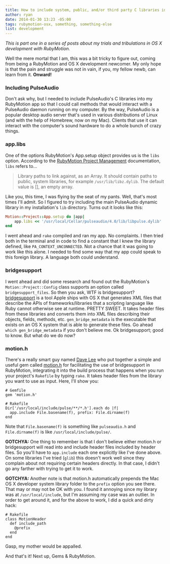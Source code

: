 ```yaml
---
title: How to include system, public, and/or third party C libraries in RubyMotion
author: ryan
date: 2014-01-30 13:23 -05:00
tags: rubymotion-osx, something, something-else
list: development
---
```


_This is part one in a series of posts about my trials and tribulations in OS X development with RubyMotion._

Well the mere mortal that I am, this was a bit tricky to figure out, coming from being a RubyMotion and OS X development newcomer. My only hope is that the pain and struggle was not in vain, if you, my fellow newb, can learn from it. **Onward!**

### Including PulseAudio ###

Don't ask why, but I needed to include PulseAudio's C libraries into my RubyMotion app so that I could call methods that would interact with a PulseAudio daemon running on my computer. By the way, PulseAudio is a popular desktop audio server that's used in various distributions of Linux (and with the help of Homebrew, now on my Mac). Clients that use it can interact with the computer's sound hardware to do a whole bunch of crazy things.

### app.libs ###

One of the options RubyMotion's App.setup object provides us is the `libs` option. According to the [RubyMotion Project Management][1] documentation, `libs` refers to...

> Library paths to link against, as an Array. It should contain paths to public, system libraries, for example `/usr/lib/libz.dylib`. The default value is [], an empty array.

Like you, this time, I was flying by the seat of my pants. Well, that's most times I'll admit. So I figured to try including the main PulseAudio dynamic library in my installation's `lib` directory. Turns out it looks like this:

```ruby
Motion::Project::App.setup do |app|
    app.libs << '/usr/local/Cellar/pulseaudio/4.0/lib/libpulse.dylib'
end
```

I went ahead and `rake` compiled and ran my app. No complaints. I then tried both in the terminal and in code to find a constant that I knew the library defined, like `PA_CONTEXT_UNCONNECTED`. Not a chance that it was going to work like this alone. I needed to find some way that my app could speak to this foreign library. A language both could understand.

### bridgesupport ###

I went ahead and did some research and found out the RubyMotion's `Motion::Project::Config` class supports an option called `bridgesupport_files`. So then you ask, WTF is bridgesupport? [bridgesupport][2] is a tool Apple ships with OS X that generates XML files that describe the APIs of frameworks/libraries that a scripting language like Ruby cannot otherwise see at runtime. PRETTY SWEET. It takes header files from these libraries and converts them into XML files describing their objects, fields, methods, etc. `gen_bridge_metadata` is the executable that exists on an OS X system that is able to generate these files. Go ahead `which gen_bridge_metadata` if you don't believe me. Ok bridgesupport; good to know. But what do we do now?

### motion.h ###

There's a really smart guy named [Dave Lee][3] who put together a simple and useful gem called [motion.h][4] for facilitating the use of bridgesupport in RubyMotion, integrating it into the build process that happens when you run your project's `Rakefile` by typing `rake`. It takes header files from the library you want to use as input. Here, I'll show you:

```
# Gemfile
gem 'motion.h'

# Rakefile
Dir['/usr/local/include/pulse/**/*.h'].each do |f|
  app.include File.basename(f), prefix: File.dirname(f)
end
```

Note that `File.basename(f)` is something like `pulseaudio.h` and `File.dirname(f)` is like `/usr/local/include/pulse/`.

**GOTCHYA:** One thing to remember is that I don't believe either motion.h or bridgesupport will read into and include header files included by header files. So you'll have to `app.include` each one explicitly like I've done above. On some libraries I've tried (`glib`) this doesn't work well since they complain about not requiring certain headers directly. In that case, I didn't go any farther with trying to get it to work.

**GOTCHYA:** Another note is that motion.h automatically prepends the Mac OS X developer system library folder to the `prefix` option you see there. That may or may not be OK with you. I found it annoying since my library was at `/usr/local/include`, but I'm assuming my case was an outlier. In order to get around it, and for the above to work, I did a quick and dirty hack:

```
# Rakefile
class MotionHeader
  def include_path
    @prefix
  end
end
```

Gasp, my mother would be appalled.

And that's it! Next up, Gems & RubyMotion.


  [1]: http://www.rubymotion.com/developer-center/guides/project-management/#_os_x_options
  [2]: https://developer.apple.com/library/mac/documentation/Darwin/Reference/ManPages/man5/BridgeSupport.5.html
  [3]: https://github.com/kastiglione
  [4]: https://github.com/kastiglione/motion.h
